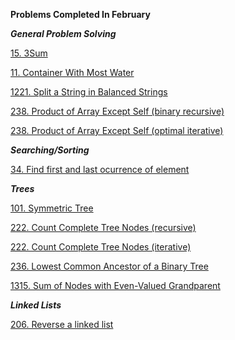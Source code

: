 **Problems Completed In February**

***General Problem Solving***

[15. 3Sum](https://github.com/AashrayAnand/LeetCode/blob/master/February%202020/p15.cpp)

[11. Container With Most Water](https://github.com/AashrayAnand/LeetCode/blob/master/February%202020/p11.cpp)

[1221. Split a String in Balanced Strings](https://github.com/AashrayAnand/LeetCode/blob/master/February%202020/p1221.cpp)

[238. Product of Array Except Self (binary recursive)](https://github.com/AashrayAnand/LeetCode/blob/master/February%202020/p1221recursive.cpp)

[238. Product of Array Except Self (optimal iterative)](https://github.com/AashrayAnand/LeetCode/blob/master/February%202020/p1221iterative.cpp)

***Searching/Sorting***

[34. Find first and last ocurrence of element](https://github.com/AashrayAnand/LeetCode/blob/master/February%202020/p34.cpp)


***Trees***

[101. Symmetric Tree](https://github.com/AashrayAnand/LeetCode/blob/master/February%202020/p101.cpp)

[222. Count Complete Tree Nodes (recursive)](https://github.com/AashrayAnand/LeetCode/blob/master/February%202020/p222.cpp)

[222. Count Complete Tree Nodes (iterative)](https://github.com/AashrayAnand/LeetCode/blob/master/February%202020/p222iterative.cpp)

[236. Lowest Common Ancestor of a Binary Tree](https://github.com/AashrayAnand/LeetCode/blob/master/February%202020/p236.cpp)

[1315. Sum of Nodes with Even-Valued Grandparent](https://github.com/AashrayAnand/LeetCode/blob/master/February%202020/p1315.cpp)

***Linked Lists***

[206. Reverse a linked list](https://github.com/AashrayAnand/LeetCode/blob/master/February%202020/p206.cpp)



